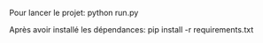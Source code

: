 Pour lancer le projet: python run.py

Après avoir installé les dépendances: pip install -r requirements.txt
